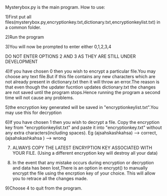 Mysterybox.py is the main program.
How to use:

1)First put all files(mysterybox.py,encryptionkey.txt,dictionary.txt,encryptionkeylist.txt) in a common folder.

2)Run the program 

3)You will now be prompted to enter either 0,1,2,3,4

DO NOT ENTER OPTIONS 2 AND 3 AS THEY ARE STILL UNDER DEVELOPMENT

4)If you have chosen 0 then you wish to encrypt a particular file.You may choose any text file.But if this file contains any new characters which are not already present in dictionary.txt 
then it will throw an error.The reason is that even though the updater fucntion updates dictionary.txt the changes are not saved until the program stops.Hence running the program a second time
will not cause any problems.

5)the encryption key generated will be saved in "encryptionkeylist.txt".You may use this for decryption

6)If you have chosen 1 then you wish to decrypt a file. Copy the encryption key from "encryptionkeylist.txt" and paste it
into "encryptionkey.txt" without any extra characters(including spaces). Eg (ajsahskashkahsa) --> correct, (ajsahskashkahsa  ) --> wrong


7) ALWAYS COPY THE LATEST ENCRYPTION KEY ASSOCIATED WITH YOUR FILE. (Using a different encryption key will destroy all your data)

8) In the event that any mistake occurs during encryption or decryption and data has been lost,There is an option in encrypt() to manually encrypt the file using the encrption key of your choice.
This will allow you to retrace all the changes made.

9)Choose 4 to quit from the program.
